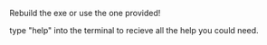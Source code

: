 Rebuild the exe or use the one provided!

type "help" into the terminal to recieve all the help you could need.
